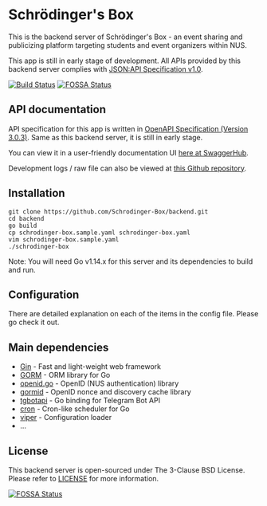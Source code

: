 # Schrödinger's Box

This is the backend server of Schrödinger's Box - an event sharing and
publicizing platform targeting students and event organizers within NUS.

This app is still in early stage of development. All APIs provided by this
backend server complies with [JSON:API Specification v1.0](https://jsonapi.org/format/1.0/).

[![Build Status](https://travis-ci.com/Schrodinger-Box/backend.svg?branch=master)](https://travis-ci.com/Schrodinger-Box/backend)
[![FOSSA Status](https://app.fossa.com/api/projects/git%2Bgithub.com%2FSchrodinger-Box%2Fbackend.svg?type=shield)](https://app.fossa.com/projects/git%2Bgithub.com%2FSchrodinger-Box%2Fbackend?ref=badge_shield)

## API documentation
API specification for this app is written in [OpenAPI Specification (Version 3.0.3)](https://github.com/OAI/OpenAPI-Specification/blob/master/versions/3.0.3.md).
Same as this backend server, it is still in early stage.

You can view it in a user-friendly documentation UI [here at SwaggerHub](https://app.swaggerhub.com/apis/schrodinger-box/schrodinger-box/1.0.0).

Development logs / raw file can also be viewed at [this Github repository](https://github.com/Schrodinger-Box/api/blob/1.0/swagger.yaml).

## Installation
```$xslt
git clone https://github.com/Schrodinger-Box/backend.git
cd backend
go build
cp schrodinger-box.sample.yaml schrodinger-box.yaml
vim schrodinger-box.sample.yaml
./schrodinger-box
```
Note: You will need Go v1.14.x for this server and its dependencies to
build and run.

## Configuration
There are detailed explanation on each of the items in the config file.
Please go check it out.

## Main dependencies
- [Gin](https://github.com/gin-gonic/gin) - Fast and light-weight web framework
- [GORM](https://github.com/go-gorm/gorm) - ORM library for Go
- [openid.go](https://github.com/Schrodinger-Box/openid-go) - OpenID (NUS authentication) library
- [gormid](https://github.com/Schrodinger-Box/gormid) - OpenID nonce and discovery cache library
- [tgbotapi](https://github.com/go-telegram-bot-api/telegram-bot-api) - Go binding for Telegram Bot API
- [cron](https://github.com/robfig/cron) - Cron-like scheduler for Go
- [viper](https://github.com/spf13/viper) - Configuration loader
- ...

## License
This backend server is open-sourced under The 3-Clause BSD License. Please refer to [LICENSE](LICENSE) for more information.

[![FOSSA Status](https://app.fossa.com/api/projects/git%2Bgithub.com%2FSchrodinger-Box%2Fbackend.svg?type=large)](https://app.fossa.com/projects/git%2Bgithub.com%2FSchrodinger-Box%2Fbackend?ref=badge_large)